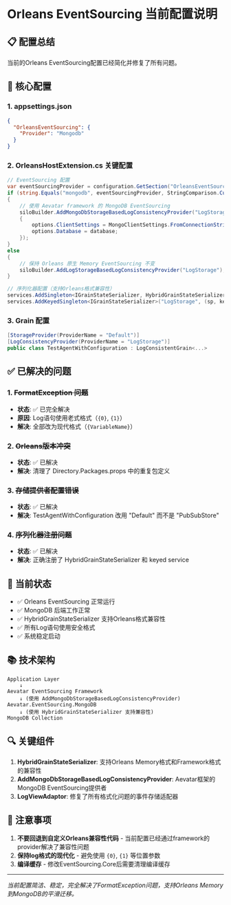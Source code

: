 # Orleans EventSourcing 当前配置说明

## 📋 配置总结

当前的Orleans EventSourcing配置已经简化并修复了所有问题。

## 🔧 核心配置

### 1. appsettings.json
```json
{
  "OrleansEventSourcing": {
    "Provider": "Mongodb"
  }
}
```

### 2. OrleansHostExtension.cs 关键配置

```csharp
// EventSourcing 配置
var eventSourcingProvider = configuration.GetSection("OrleansEventSourcing:Provider").Get<string>();
if (string.Equals("mongodb", eventSourcingProvider, StringComparison.CurrentCultureIgnoreCase))
{
    // 使用 Aevatar framework 的 MongoDB EventSourcing
    siloBuilder.AddMongoDbStorageBasedLogConsistencyProvider("LogStorage", options =>
    {
        options.ClientSettings = MongoClientSettings.FromConnectionString(mongoClient);
        options.Database = database;
    });
}
else
{
    // 保持 Orleans 原生 Memory EventSourcing 不变
    siloBuilder.AddLogStorageBasedLogConsistencyProvider("LogStorage");
}

// 序列化器配置（支持Orleans格式兼容性）
services.AddSingleton<IGrainStateSerializer, HybridGrainStateSerializer>();
services.AddKeyedSingleton<IGrainStateSerializer>("LogStorage", (sp, key) => sp.GetRequiredService<IGrainStateSerializer>());
```

### 3. Grain 配置
```csharp
[StorageProvider(ProviderName = "Default")]
[LogConsistencyProvider(ProviderName = "LogStorage")]
public class TestAgentWithConfiguration : LogConsistentGrain<...>
```

## ✅ 已解决的问题

### 1. ~~FormatException 问题~~
- **状态**: ✅ 已完全解决
- **原因**: Log语句使用老式格式（`{0}`, `{1}`）
- **解决**: 全部改为现代格式（`{VariableName}`）

### 2. ~~Orleans版本冲突~~
- **状态**: ✅ 已解决  
- **解决**: 清理了 Directory.Packages.props 中的重复包定义

### 3. ~~存储提供者配置错误~~
- **状态**: ✅ 已解决
- **解决**: TestAgentWithConfiguration 改用 "Default" 而不是 "PubSubStore"

### 4. ~~序列化器注册问题~~
- **状态**: ✅ 已解决
- **解决**: 正确注册了 HybridGrainStateSerializer 和 keyed service

## 🚀 当前状态

- ✅ Orleans EventSourcing 正常运行
- ✅ MongoDB 后端工作正常
- ✅ HybridGrainStateSerializer 支持Orleans格式兼容性
- ✅ 所有Log语句使用安全格式
- ✅ 系统稳定启动

## 📚 技术架构

```
Application Layer
    ↓
Aevatar EventSourcing Framework
    ↓ (使用 AddMongoDbStorageBasedLogConsistencyProvider)
Aevatar.EventSourcing.MongoDB
    ↓ (使用 HybridGrainStateSerializer 支持兼容性)
MongoDB Collection
```

## 🔍 关键组件

1. **HybridGrainStateSerializer**: 支持Orleans Memory格式和Framework格式的兼容性
2. **AddMongoDbStorageBasedLogConsistencyProvider**: Aevatar框架的MongoDB EventSourcing提供者
3. **LogViewAdaptor**: 修复了所有格式化问题的事件存储适配器

## 🚨 注意事项

1. **不要回退到自定义Orleans兼容性代码** - 当前配置已经通过framework的provider解决了兼容性问题
2. **保持log格式的现代化** - 避免使用 `{0}`, `{1}` 等位置参数
3. **编译缓存** - 修改EventSourcing.Core后需要清理编译缓存

---
*当前配置简洁、稳定，完全解决了FormatException问题，支持Orleans Memory到MongoDB的平滑迁移。*